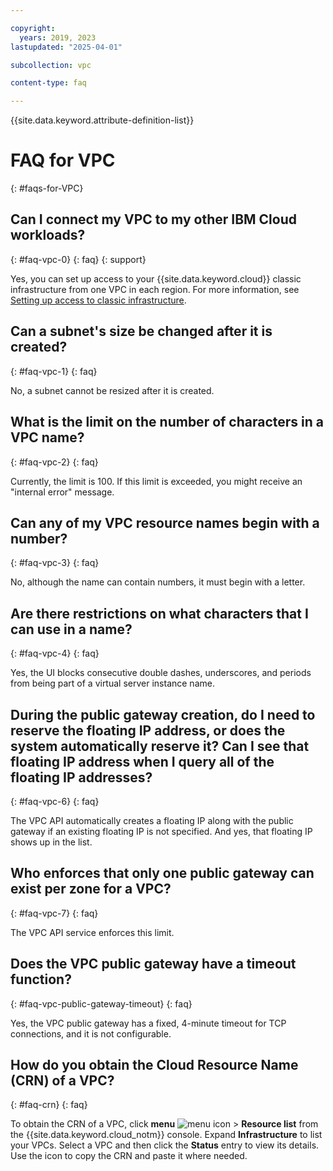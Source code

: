 ```yaml
---

copyright:
  years: 2019, 2023
lastupdated: "2025-04-01"

subcollection: vpc

content-type: faq

---
```


{{site.data.keyword.attribute-definition-list}}

# FAQ for VPC
{: #faqs-for-VPC}

## Can I connect my VPC to my other IBM Cloud workloads?
{: #faq-vpc-0}
{: faq}
{: support}

Yes, you can set up access to your {{site.data.keyword.cloud}} classic infrastructure from one VPC in each region. For more information, see [Setting up access to classic infrastructure](/docs/vpc?topic=vpc-setting-up-access-to-classic-infrastructure).

## Can a subnet's size be changed after it is created?
{: #faq-vpc-1}
{: faq}

No, a subnet cannot be resized after it is created.

## What is the limit on the number of characters in a VPC name?
{: #faq-vpc-2}
{: faq}

Currently, the limit is 100. If this limit is exceeded, you might receive an "internal error" message.

## Can any of my VPC resource names begin with a number?
{: #faq-vpc-3}
{: faq}

No, although the name can contain numbers, it must begin with a letter.

## Are there restrictions on what characters that I can use in a name?
{: #faq-vpc-4}
{: faq}

Yes, the UI blocks consecutive double dashes, underscores, and periods from being part of a virtual server instance name.

## During the public gateway creation, do I need to reserve the floating IP address, or does the system automatically reserve it? Can I see that floating IP address when I query all of the floating IP addresses?
{: #faq-vpc-6}
{: faq}

The VPC API automatically creates a floating IP along with the public gateway if an existing floating IP is not specified. And yes, that floating IP shows up in the list.

## Who enforces that only one public gateway can exist per zone for a VPC?
{: #faq-vpc-7}
{: faq}

The VPC API service enforces this limit.

## Does the VPC public gateway have a timeout function?
{: #faq-vpc-public-gateway-timeout}
{: faq}

Yes, the VPC public gateway has a fixed, 4-minute timeout for TCP connections, and it is not configurable.

## How do you obtain the Cloud Resource Name (CRN) of a VPC?
{: #faq-crn}
{: faq}

 To obtain the CRN of a VPC, click **menu** ![menu icon](images/icon_hamburger.svg) > **Resource list** from the {{site.data.keyword.cloud_notm}} console. Expand **Infrastructure** to list your VPCs. Select a VPC and then click the **Status** entry to view its details. Use the icon to copy the CRN and paste it where needed.

